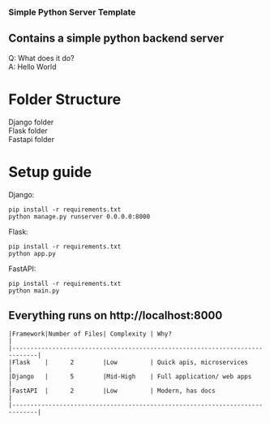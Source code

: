 ### Simple Python Server Template

## Contains a simple python backend server

Q: What does it do? <br />
A: Hello World

# Folder Structure

Django folder<br />
Flask folder<br />
Fastapi folder<br />

# Setup guide

Django:

```
pip install -r requirements.txt
python manage.py runserver 0.0.0.0:8000
```

Flask:

```
pip install -r requirements.txt
python app.py
```

FastAPI:

```
pip install -r requirements.txt
python main.py
```

## Everything runs on http://localhost:8000

```
|Framework|Number of Files| Complexity | Why?                                 |
|-----------------------------------------------------------------------------|
|Flask    |      2        |Low         | Quick apis, microservices            |
|Django   |      5        |Mid-High    | Full application/ web apps           |
|FastAPI  |      2        |Low         | Modern, has docs                     |
|-----------------------------------------------------------------------------|
```
